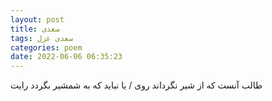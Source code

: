 ```yaml
---
layout: post
title: سعدی
tags: سعدی غزل
categories: poem
date: 2022-06-06 06:35:23
---
```


طالب آنست که از شیر نگرداند روی / یا نباید که به شمشیر بگردد رایت
